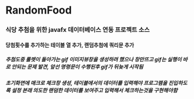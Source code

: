 # RandomFood
### 식당 추첨을 위한 javafx 데이터베이스 연동 프로젝트 소스
#### 당첨횟수를 추가하는 테이블 열 추가, 랜덤추첨에 쿼리문 추가
##### 추첨도중 룰렛이 돌아가는 gif 이미지뷰창을 생성하려 했으나 창만뜨고 gif는 실행이 바로 안되는 문제 발견, 앞선 명령문이 수행된후 gif가 뒤늦게 시작됨
##### 초기화면에 매크로 체크창 생성, 테이블에서의 데이터를 입력해야 프로그램을 진입하도록 설정 본래 의도한 랜덤한 데이터를 보여주고 입력해서 체크하는것을 구현해야함
